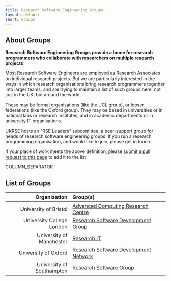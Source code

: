 ```yaml
---
title: Research Software Engineering Groups
layout: default
short: Groups
---
```


## About Groups

**Research Software Engineering Groups provide a home for research programmers who
collaborate with researchers on multiple research projects**

Most Research Software Engineers are employed as Research Associates on individual research projects.
But we are particularly interested in the ways in which research organisations
bring research programmers together into larger teams, and are trying to maintain
a list of such groups here, not just in the UK, but around the world.

These may be formal organisations (like the UCL group), or looser federations (like the Oxford group).
They may be based in universities or in national labs or research institutes, and in academic departments
or in university IT organisations.

UKRSE hosts an "RSE Leaders" subcomittee, a peer-support group for heads of research software engineering
groups. If you run a research programming organisation, and would like to join, please get in touch.

If your place of work meets the above definition, please [submit a pull request to this page](https://github.com/UKRSE/UKRSE.github.io/blob/master/groups.md) to add it to the list.

COLUMN_SEPARATOR

## List of Groups

Organization | Group(s)
------------:|:-----------
University of Bristol | [Advanced Computing Research Centre](https://www.acrc.bris.ac.uk)
University College London | [Research Software Development Group](http://www.ucl.ac.uk/research-it-services/about/research-software-development)
University of Manchester | [Research IT](http://www.itservices.manchester.ac.uk/research/services/software/)
University of Oxford | [Research Software Development Network](http://rsdn.oerc.ox.ac.uk/)
University of Southampton | [Research Software Group](http://rsg.soton.ac.uk/)
